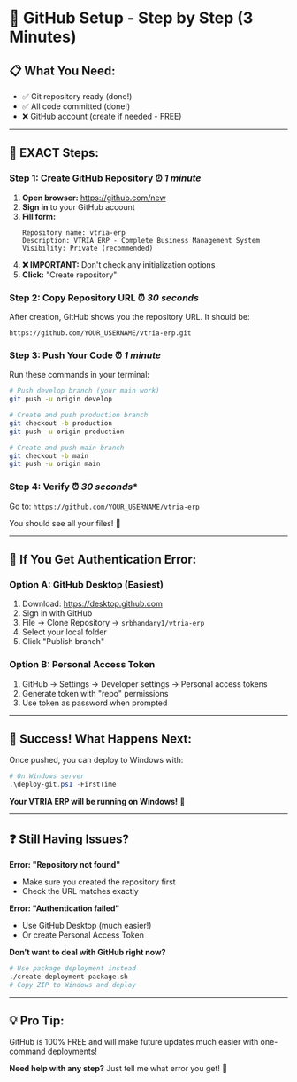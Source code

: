 # 🚀 GitHub Setup - Step by Step (3 Minutes)

## 📋 **What You Need:**
- ✅ Git repository ready (done!)
- ✅ All code committed (done!)
- ❌ GitHub account (create if needed - FREE)

---

## 🎯 **EXACT Steps:**

### **Step 1: Create GitHub Repository** ⏰ *1 minute*

1. **Open browser:** https://github.com/new
2. **Sign in** to your GitHub account
3. **Fill form:**
   ```
   Repository name: vtria-erp
   Description: VTRIA ERP - Complete Business Management System
   Visibility: Private (recommended)
   ```
4. **❌ IMPORTANT:** Don't check any initialization options
5. **Click:** "Create repository"

### **Step 2: Copy Repository URL** ⏰ *30 seconds*

After creation, GitHub shows you the repository URL. It should be:
```
https://github.com/YOUR_USERNAME/vtria-erp.git
```

### **Step 3: Push Your Code** ⏰ *1 minute*

Run these commands in your terminal:

```bash
# Push develop branch (your main work)
git push -u origin develop

# Create and push production branch
git checkout -b production
git push -u origin production

# Create and push main branch
git checkout -b main
git push -u origin main
```

### **Step 4: Verify** ⏰ *30 seconds**

Go to: `https://github.com/YOUR_USERNAME/vtria-erp`

You should see all your files! 🎉

---

## 🔐 **If You Get Authentication Error:**

### **Option A: GitHub Desktop (Easiest)**
1. Download: https://desktop.github.com
2. Sign in with GitHub
3. File → Clone Repository → `srbhandary1/vtria-erp`
4. Select your local folder
5. Click "Publish branch"

### **Option B: Personal Access Token**
1. GitHub → Settings → Developer settings → Personal access tokens
2. Generate token with "repo" permissions
3. Use token as password when prompted

---

## 🎉 **Success! What Happens Next:**

Once pushed, you can deploy to Windows with:

```powershell
# On Windows server
.\deploy-git.ps1 -FirstTime
```

**Your VTRIA ERP will be running on Windows!** 🚀

---

## ❓ **Still Having Issues?**

**Error: "Repository not found"**
- Make sure you created the repository first
- Check the URL matches exactly

**Error: "Authentication failed"**
- Use GitHub Desktop (much easier!)
- Or create Personal Access Token

**Don't want to deal with GitHub right now?**
```bash
# Use package deployment instead
./create-deployment-package.sh
# Copy ZIP to Windows and deploy
```

---

## 💡 **Pro Tip:**
GitHub is 100% FREE and will make future updates much easier with one-command deployments!

**Need help with any step?** Just tell me what error you get! 🎯
